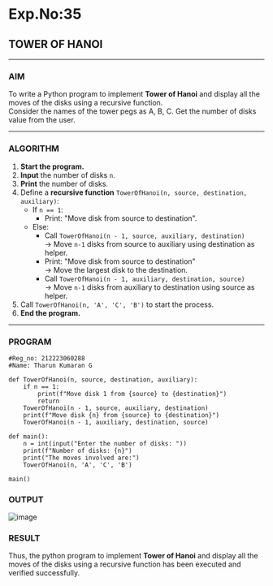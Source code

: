 # Exp.No:35  
## TOWER OF HANOI

---

### AIM  
To write a Python program to implement **Tower of Hanoi** and display all the moves of the disks using a recursive function.  
Consider the names of the tower pegs as A, B, C. Get the number of disks value from the user.

---

### ALGORITHM  

1. **Start the program.**
2. **Input** the number of disks `n`.
3. **Print** the number of disks.
4. Define a **recursive function** `TowerOfHanoi(n, source, destination, auxiliary)`:
   - If `n == 1`:
     - Print: "Move disk from source to destination".
   - Else:
     - Call `TowerOfHanoi(n - 1, source, auxiliary, destination)`  
       → Move `n-1` disks from source to auxiliary using destination as helper.
     - Print: "Move disk from source to destination"  
       → Move the largest disk to the destination.
     - Call `TowerOfHanoi(n - 1, auxiliary, destination, source)`  
       → Move `n-1` disks from auxiliary to destination using source as helper.
5. Call `TowerOfHanoi(n, 'A', 'C', 'B')` to start the process.
6. **End the program.**

---

### PROGRAM  

```
#Reg_no: 212223060288
#Name: Tharun Kumaran G

def TowerOfHanoi(n, source, destination, auxiliary):
    if n == 1:
        print(f"Move disk 1 from {source} to {destination}")
        return
    TowerOfHanoi(n - 1, source, auxiliary, destination)
    print(f"Move disk {n} from {source} to {destination}")
    TowerOfHanoi(n - 1, auxiliary, destination, source)

def main():
    n = int(input("Enter the number of disks: "))
    print(f"Number of disks: {n}")
    print("The moves involved are:")
    TowerOfHanoi(n, 'A', 'C', 'B')

main()
```

### OUTPUT

![image](https://github.com/user-attachments/assets/9da6d7f3-7713-423a-bd52-5985e4d5836f)

### RESULT

Thus, the python program to implement **Tower of Hanoi** and display all the moves of the disks using a recursive function has been executed and verified successfully.
